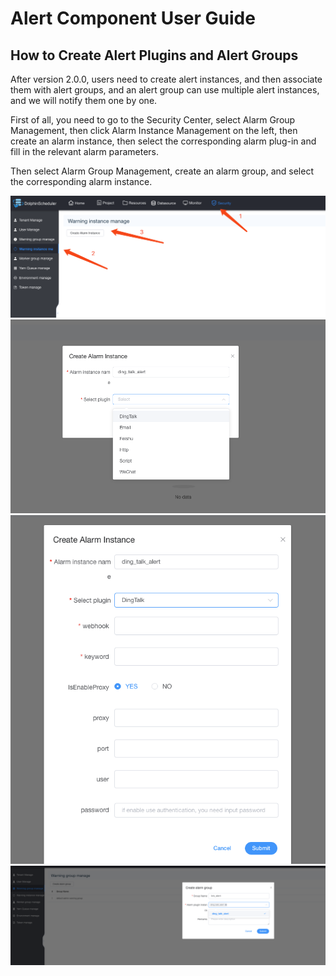 # Alert Component User Guide

## How to Create Alert Plugins and Alert Groups

After version 2.0.0, users need to create alert instances, and then associate them with alert groups, and an alert group can use multiple alert instances, and we will notify them one by one.

First of all, you need to go to the Security Center, select Alarm Group Management, then click Alarm Instance Management on the left, then create an alarm instance, then select the corresponding alarm plug-in and fill in the relevant alarm parameters.

Then select Alarm Group Management, create an alarm group, and select the corresponding alarm instance.

<img src="/img/alert/alert_step_1.png">
<img src="/img/alert/alert_step_2.png">
<img src="/img/alert/alert_step_3.png">
<img src="/img/alert/alert_step_4.png">